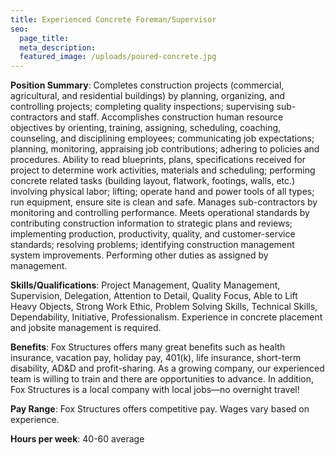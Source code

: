 ```yaml
---
title: Experienced Concrete Foreman/Supervisor
seo:
  page_title:
  meta_description:
  featured_image: /uploads/poured-concrete.jpg
---
```


**Position Summary**: Completes construction projects (commercial, agricultural, and residential buildings) by planning, organizing, and controlling projects; completing quality inspections; supervising sub-contractors and staff. Accomplishes construction human resource objectives by orienting, training, assigning, scheduling, coaching, counseling, and disciplining employees; communicating job expectations; planning, monitoring, appraising job contributions; adhering to policies and procedures. Ability to read blueprints, plans, specifications received for project to determine work activities, materials and scheduling; performing concrete related tasks (building layout, flatwork, footings, walls, etc.) involving physical labor; lifting; operate hand and power tools of all types; run equipment, ensure site is clean and safe. Manages sub-contractors by monitoring and controlling performance. Meets operational standards by contributing construction information to strategic plans and reviews; implementing production, productivity, quality, and customer-service standards; resolving problems; identifying construction management system improvements. Performing other duties as assigned by management.

**Skills/Qualifications**: Project Management, Quality Management, Supervision, Delegation, Attention to Detail, Quality Focus, Able to Lift Heavy Objects, Strong Work Ethic, Problem Solving Skills, Technical Skills, Dependability, Initiative, Professionalism. Experience in concrete placement and jobsite management is required.

**Benefits**: Fox Structures offers many great benefits such as health insurance, vacation pay, holiday pay, 401(k), life insurance, short-term disability, AD&D and profit-sharing. As a growing company, our experienced team is willing to train and there are opportunities to advance. In addition, Fox Structures is a local company with local jobs—no overnight travel!

**Pay Range**: Fox Structures offers competitive pay. Wages vary based on experience.

**Hours per week**: 40-60 average